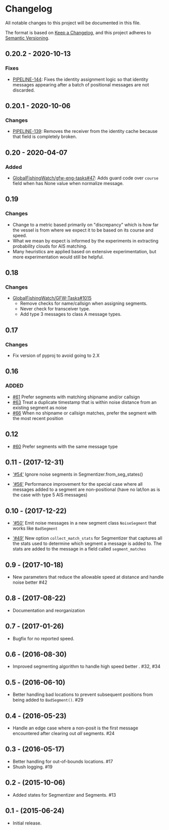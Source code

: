 # Changelog

All notable changes to this project will be documented in this file.

The format is based on [Keep a
Changelog](https://keepachangelog.com/en/1.0.0/), and this project adheres to
[Semantic Versioning](https://semver.org/spec/v2.0.0.html).


## 0.20.2 - 2020-10-13

### Fixes

* [PIPELINE-144](https://globalfishingwatch.atlassian.net/browse/PIPELINE-144):
  Fixes the identity assignment logic so that identity messages appearing after
  a batch of positional messages are not discarded.

## 0.20.1 - 2020-10-06

### Changes

* [PIPELINE-139](https://globalfishingwatch.atlassian.net/browse/PIPELINE-139):
  Removes the receiver from the identity cache because that field is completely
  broken.

## 0.20 - 2020-04-07

### Added

* [GlobalFishingWatch/gfw-eng-tasks#47](https://github.com/GlobalFishingWatch/gfw-eng-tasks/issues/47): Adds
    guard code over `course` field when has None value when normalize message.

## 0.19

### Changes

* Change to a metric based primarily on "discrepancy" which is how far the vessel is from where we expect it to be based on its course and speed.
* What we mean by expect is informed by the experiments in extracting probability clouds for AIS matching.
* Many heuristics are applied based on extensive experimentation, but more experimentation would still be helpful.

## 0.18

### Changes

* [GlobalFishingWatch/GFW-Tasks#1015](https://github.com/GlobalFishingWatch/GFW-Tasks/issues/1015)
  * Remove checks for name/callsign when assigning segments.
  * Never check for transceiver type.
  * Add type 3 messages to class A message types.

## 0.17

### Changes
* Fix version of pyproj to avoid going to 2.X

## 0.16

### ADDED
* [#61](https://github.com/SkyTruth/gpsdio-segment/issues/61)
  Prefer segments with matching shipname and/or callsign
* [#63](https://github.com/SkyTruth/gpsdio-segment/issues/63)
  Treat a duplicate timestamp that is within noise distance from an existing segment as noise
* [#66](https://github.com/SkyTruth/gpsdio-segment/issues/66)
  When no shipname or callsign matches, prefer the segment with the most recent position

## 0.12
* [#60](https://github.com/SkyTruth/gpsdio-segment/pull/60) 
  Prefer segments with the same message type


## 0.11 - (2017-12-31)

* ['#54'](https://github.com/SkyTruth/gpsdio-segment/pull/54)
  Ignore noise segments in Segmentizer.from_seg_states()

* ['#56'](https://github.com/SkyTruth/gpsdio-segment/pull/56)
  Performance improvement for the special case where all messages added to a segment are 
  non-positional (have no lat/lon as is the case with type 5 AIS messages)

## 0.10 - (2017-12-22)

* ['#50'](https://github.com/SkyTruth/gpsdio-segment/pull/50)
  Emit noise messages in a new segment class `NoiseSegment` that works like 
  `BadSegment`

* ['#49'](https://github.com/SkyTruth/gpsdio-segment/pull/49)
  New option `collect_match_stats` for Segmentizer that captures all the stats used to 
  determine which segment a message is added to.  The stats are added to the message in 
  a field called `segment_matches`

  
## 0.9 - (2017-10-18)

- New parameters that reduce the allowable speed at distance and handle noise better #42


## 0.8 - (2017-08-22)

- Documentation and reorganization


## 0.7 - (2017-01-26)

- Bugfix for no reported speed.


## 0.6 - (2016-08-30)

- Improved segmenting algorithm to handle high speed better .  #32, #34


## 0.5 - (2016-06-10)

- Better handling bad locations to prevent subsequent positions from being added to `BadSegment()`.  #29


## 0.4 - (2016-05-23)

- Handle an edge case where a non-posit is the first message encountered after clearing out _all_ segments.  #24


## 0.3 - (2016-05-17)

- Better handling for out-of-bounds locations.  #17
- Shush logging.  #19


## 0.2 - (2015-10-06)

- Added states for Segmentizer and Segments.  #13


## 0.1 - (2015-06-24)

- Initial release.
